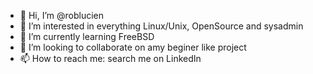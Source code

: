 - 👋 Hi, I’m @roblucien
- 👀 I’m interested in everything Linux/Unix, OpenSource and sysadmin
- 🌱 I’m currently learning FreeBSD
- 💞️ I’m looking to collaborate on amy beginer like project
- 📫 How to reach me: search me on LinkedIn

<!---
roblucien/roblucien is a ✨ special ✨ repository because its `README.md` (this file) appears on your GitHub profile.
You can click the Preview link to take a look at your changes.
--->
